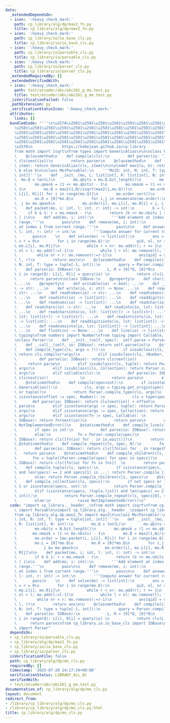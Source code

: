 ```yaml
---
data:
  _extendedDependsOn:
  - icon: ':heavy_check_mark:'
    path: cp_library/alg/dp/max2_fn.py
    title: cp_library/alg/dp/max2_fn.py
  - icon: ':heavy_check_mark:'
    path: cp_library/io/io_base_cls.py
    title: cp_library/io/io_base_cls.py
  - icon: ':heavy_check_mark:'
    path: cp_library/io/parsable_cls.py
    title: cp_library/io/parsable_cls.py
  - icon: ':heavy_check_mark:'
    path: cp_library/io/parser_cls.py
    title: cp_library/io/parser_cls.py
  _extendedRequiredBy: []
  _extendedVerifiedWith:
  - icon: ':heavy_check_mark:'
    path: test/atcoder/abc/abc261_g_mo.test.py
    title: test/atcoder/abc/abc261_g_mo.test.py
  _isVerificationFailed: false
  _pathExtension: py
  _verificationStatusIcon: ':heavy_check_mark:'
  attributes:
    links: []
  bundledCode: "'''\n\u257A\u2501\u2501\u2501\u2501\u2501\u2501\u2501\u2501\u2501\u2501\
    \u2501\u2501\u2501\u2501\u2501\u2501\u2501\u2501\u2501\u2501\u2501\u2501\u2501\
    \u2501\u2501\u2501\u2501\u2501\u2501\u2501\u2501\u2501\u2501\u2501\u2501\u2501\
    \u2501\u2501\u2501\u2501\u2501\u2501\u2501\u2501\u2501\u2501\u2501\u2501\u2501\
    \u2501\u2501\u2501\u2501\u2501\u2501\u2501\u2501\u2501\u2501\u2501\u2501\u2501\
    \u2578\n             https://kobejean.github.io/cp-library               \n'''\n\
    from math import isqrt\nfrom types import GenericAlias\n\n\nclass Parsable:\n\
    \    @classmethod\n    def compile(cls):\n        def parser(io: 'IOBase'): return\
    \ cls(next(io))\n        return parser\n    @classmethod\n    def __class_getitem__(cls,\
    \ item): return GenericAlias(cls, item)\n\n\n\ndef max2(a, b): return a if a >\
    \ b else b\n\nclass Mo(Parsable):\n    '''Mo[Q: int, N: int, T: type = tuple[int,\
    \ int]]'''\n    def __init__(mo, L: list[int], R: list[int], N: int):\n      \
    \  mo.Q = len(L)\n        mo.qbits = mo.Q.bit_length()\n        mo.nbits = N.bit_length()\n\
    \        mo.qmask = (1 << mo.qbits) - 1\n        mo.nmask = (1 << mo.nbits) -\
    \ 1\n        mo.B = max2(1,N//isqrt(max2(1,mo.Q)))\n        mo.order = [mo.packet(i,\
    \ L[i], R[i]) for i in range(mo.Q)]\n        mo.order.sort()\n        mo.L = [0]*mo.Q\n\
    \        mo.R = [0]*mo.Q\n        for i,j in enumerate(mo.order):\n          \
    \  j &= mo.qmask\n            mo.order[i], mo.L[i], mo.R[i] = j, L[j], R[j]\n\n\
    \    def packet(mo, i: int, l: int, r: int) -> int:\n        b = l//mo.B\n   \
    \     if b & 1: r = mo.nmask - r\n        return (b << mo.nbits | r) << mo.qbits\
    \ | i\n\n    def add(mo, i: int):\n        '''Add element at index i to current\
    \ range.'''\n        pass\n\n    def remove(mo, i: int):\n        '''Remove element\
    \ at index i from current range.'''\n        pass\n\n    def answer(mo, i: int,\
    \ l: int, r: int) -> int:\n        '''Compute answer for current range.'''\n \
    \       pass\n    \n    def solve(mo) -> list[int]:\n        ans = [0]*mo.Q; l\
    \ = r = 0\n        for i in range(mo.Q):\n            qid, nl, nr = mo.order[i],\
    \ mo.L[i], mo.R[i]\n            while r < nr: mo.add(r); r += 1\n            while\
    \ nl < l: mo.add(l:=l-1)\n            while l < nl: mo.remove(l); l += 1\n   \
    \         while nr < r: mo.remove(r:=r-1)\n            ans[qid] = mo.answer(qid,\
    \ l, r)\n        return ans\n\n    @classmethod\n    def compile(cls, Q: int,\
    \ N: int, T: type = tuple[-1, int]):\n        query = Parser.compile(T)\n    \
    \    def parse(io: IOBase):\n            L, R = [0]*Q, [0]*Q\n            for\
    \ i in range(Q): L[i], R[i] = query(io) \n            return cls(L, R, N)\n  \
    \      return parse\n\nclass IOBase:\n    @property\n    def char(io) -> bool:\
    \ ...\n    @property\n    def writable(io) -> bool: ...\n    def __next__(io)\
    \ -> str: ...\n    def write(io, s: str) -> None: ...\n    def readline(io) ->\
    \ str: ...\n    def readtoken(io) -> str: ...\n    def readtokens(io) -> list[str]:\
    \ ...\n    def readints(io) -> list[int]: ...\n    def readdigits(io) -> list[int]:\
    \ ...\n    def readnums(io) -> list[int]: ...\n    def readchar(io) -> str: ...\n\
    \    def readchars(io) -> str: ...\n    def readinto(io, lst: list[str]) -> list[str]:\
    \ ...\n    def readcharsinto(io, lst: list[str]) -> list[str]: ...\n    def readtokensinto(io,\
    \ lst: list[str]) -> list[str]: ...\n    def readintsinto(io, lst: list[int])\
    \ -> list[int]: ...\n    def readdigitsinto(io, lst: list[int]) -> list[int]:\
    \ ...\n    def readnumsinto(io, lst: list[int]) -> list[int]: ...\n    def wait(io):\
    \ ...\n    def flush(io) -> None: ...\n    def line(io) -> list[str]: ...\nimport\
    \ typing\nfrom numbers import Number\nfrom typing import Callable, Collection\n\
    \nclass Parser:\n    def __init__(self, spec):  self.parse = Parser.compile(spec)\n\
    \    def __call__(self, io: IOBase): return self.parse(io)\n    @staticmethod\n\
    \    def compile_type(cls, args = ()):\n        if issubclass(cls, Parsable):\
    \ return cls.compile(*args)\n        elif issubclass(cls, (Number, str)):\n  \
    \          def parse(io: IOBase): return cls(next(io))              \n       \
    \     return parse\n        elif issubclass(cls, tuple): return Parser.compile_tuple(cls,\
    \ args)\n        elif issubclass(cls, Collection): return Parser.compile_collection(cls,\
    \ args)\n        elif callable(cls):\n            def parse(io: IOBase): return\
    \ cls(next(io))              \n            return parse\n        else: raise NotImplementedError()\n\
    \    @staticmethod\n    def compile(spec=int):\n        if isinstance(spec, (type,\
    \ GenericAlias)):\n            cls, args = typing.get_origin(spec) or spec, typing.get_args(spec)\
    \ or tuple()\n            return Parser.compile_type(cls, args)\n        elif\
    \ isinstance(offset := spec, Number): \n            cls = type(spec)  \n     \
    \       def parse(io: IOBase): return cls(next(io)) + offset\n            return\
    \ parse\n        elif isinstance(args := spec, tuple): return Parser.compile_tuple(type(spec),\
    \ args)\n        elif isinstance(args := spec, Collection): return Parser.compile_collection(type(spec),\
    \ args)\n        elif isinstance(fn := spec, Callable): \n            def parse(io:\
    \ IOBase): return fn(next(io))\n            return parse\n        else: raise\
    \ NotImplementedError()\n    @staticmethod\n    def compile_line(cls, spec=int):\n\
    \        if spec is int:\n            def parse(io: IOBase): return cls(io.readnums())\n\
    \        else:\n            fn = Parser.compile(spec)\n            def parse(io:\
    \ IOBase): return cls([fn(io) for _ in io.wait()])\n        return parse\n   \
    \ @staticmethod\n    def compile_repeat(cls, spec, N):\n        fn = Parser.compile(spec)\n\
    \        def parse(io: IOBase): return cls([fn(io) for _ in range(N)])\n     \
    \   return parse\n    @staticmethod\n    def compile_children(cls, specs):\n \
    \       fns = tuple((Parser.compile(spec) for spec in specs))\n        def parse(io:\
    \ IOBase): return cls([fn(io) for fn in fns])  \n        return parse\n    @staticmethod\n\
    \    def compile_tuple(cls, specs):\n        if isinstance(specs, (tuple,list))\
    \ and len(specs) == 2 and specs[1] is ...: return Parser.compile_line(cls, specs[0])\n\
    \        else: return Parser.compile_children(cls, specs)\n    @staticmethod\n\
    \    def compile_collection(cls, specs):\n        if not specs or len(specs) ==\
    \ 1 or isinstance(specs, set):\n            return Parser.compile_line(cls, *specs)\n\
    \        elif (isinstance(specs, (tuple,list)) and len(specs) == 2 and isinstance(specs[1],\
    \ int)):\n            return Parser.compile_repeat(cls, specs[0], specs[1])\n\
    \        else:\n            raise NotImplementedError()\n"
  code: "import cp_library.__header__\nfrom math import isqrt\nfrom cp_library.io.parsable_cls\
    \ import Parsable\nimport cp_library.alg.__header__\nimport cp_library.alg.dp.__header__\n\
    from cp_library.alg.dp.max2_fn import max2\n\nclass Mo(Parsable):\n    '''Mo[Q:\
    \ int, N: int, T: type = tuple[int, int]]'''\n    def __init__(mo, L: list[int],\
    \ R: list[int], N: int):\n        mo.Q = len(L)\n        mo.qbits = mo.Q.bit_length()\n\
    \        mo.nbits = N.bit_length()\n        mo.qmask = (1 << mo.qbits) - 1\n \
    \       mo.nmask = (1 << mo.nbits) - 1\n        mo.B = max2(1,N//isqrt(max2(1,mo.Q)))\n\
    \        mo.order = [mo.packet(i, L[i], R[i]) for i in range(mo.Q)]\n        mo.order.sort()\n\
    \        mo.L = [0]*mo.Q\n        mo.R = [0]*mo.Q\n        for i,j in enumerate(mo.order):\n\
    \            j &= mo.qmask\n            mo.order[i], mo.L[i], mo.R[i] = j, L[j],\
    \ R[j]\n\n    def packet(mo, i: int, l: int, r: int) -> int:\n        b = l//mo.B\n\
    \        if b & 1: r = mo.nmask - r\n        return (b << mo.nbits | r) << mo.qbits\
    \ | i\n\n    def add(mo, i: int):\n        '''Add element at index i to current\
    \ range.'''\n        pass\n\n    def remove(mo, i: int):\n        '''Remove element\
    \ at index i from current range.'''\n        pass\n\n    def answer(mo, i: int,\
    \ l: int, r: int) -> int:\n        '''Compute answer for current range.'''\n \
    \       pass\n    \n    def solve(mo) -> list[int]:\n        ans = [0]*mo.Q; l\
    \ = r = 0\n        for i in range(mo.Q):\n            qid, nl, nr = mo.order[i],\
    \ mo.L[i], mo.R[i]\n            while r < nr: mo.add(r); r += 1\n            while\
    \ nl < l: mo.add(l:=l-1)\n            while l < nl: mo.remove(l); l += 1\n   \
    \         while nr < r: mo.remove(r:=r-1)\n            ans[qid] = mo.answer(qid,\
    \ l, r)\n        return ans\n\n    @classmethod\n    def compile(cls, Q: int,\
    \ N: int, T: type = tuple[-1, int]):\n        query = Parser.compile(T)\n    \
    \    def parse(io: IOBase):\n            L, R = [0]*Q, [0]*Q\n            for\
    \ i in range(Q): L[i], R[i] = query(io) \n            return cls(L, R, N)\n  \
    \      return parse\nfrom cp_library.io.io_base_cls import IOBase\nfrom cp_library.io.parser_cls\
    \ import Parser"
  dependsOn:
  - cp_library/io/parsable_cls.py
  - cp_library/alg/dp/max2_fn.py
  - cp_library/io/io_base_cls.py
  - cp_library/io/parser_cls.py
  isVerificationFile: false
  path: cp_library/alg/dp/mo_cls.py
  requiredBy: []
  timestamp: '2025-07-28 14:17:34+09:00'
  verificationStatus: LIBRARY_ALL_AC
  verifiedWith:
  - test/atcoder/abc/abc261_g_mo.test.py
documentation_of: cp_library/alg/dp/mo_cls.py
layout: document
redirect_from:
- /library/cp_library/alg/dp/mo_cls.py
- /library/cp_library/alg/dp/mo_cls.py.html
title: cp_library/alg/dp/mo_cls.py
---
```

